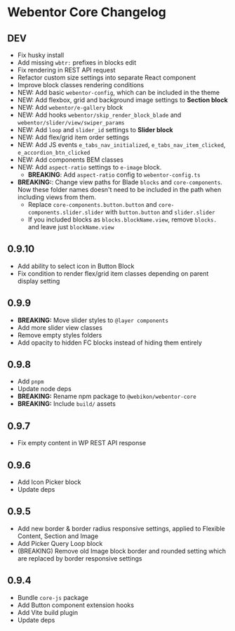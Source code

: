 # Webentor Core Changelog

## DEV

- Fix husky install
- Add missing `wbtr:` prefixes in blocks edit
- Fix rendering in REST API request
- Refactor custom size settings into separate React component
- Improve block classes rendering conditions
- NEW: Add basic `webentor-config`, which can be included in the theme
- NEW: Add flexbox, grid and background image settings to **Section block**
- NEW: Add `webentor/e-gallery` block
- NEW: Add hooks `webentor/skip_render_block_blade` and `webentor/slider/view/swiper_params`
- NEW: Add `loop` and `slider_id` settings to **Slider block**
- NEW: Add flex/grid item order settings
- NEW: Add JS events `e_tabs_nav_initialized`, `e_tabs_nav_item_clicked`, `e_accordion_btn_clicked`
- NEW: Add components BEM classes
- NEW: Add `aspect-ratio` settings to `e-image` block.
  - **BREAKING**: Add `aspect-ratio` config to `webentor-config.ts`
- **BREAKING:**: Change view paths for Blade `blocks` and `core-components`. Now these folder names doesn't need to be included in the path when including views from them.
  - Replace `core-components.button.button` and `core-components.slider.slider` with `button.button` and `slider.slider`
  - If you included blocks as `blocks.blockName.view`, remove `blocks.` and leave just `blockName.view`

## 0.9.10

- Add ability to select icon in Button Block
- Fix condition to render flex/grid item classes depending on parent display setting

## 0.9.9

- **BREAKING:** Move slider styles to `@layer components`
- Add more slider view classes
- Remove empty styles folders
- Add opacity to hidden FC blocks instead of hiding them entirely

## 0.9.8

- Add `pnpm`
- Update node deps
- **BREAKING:** Rename npm package to `@webikon/webentor-core`
- **BREAKING:** Include `build/` assets

## 0.9.7

- Fix empty content in WP REST API response

## 0.9.6

- Add Icon Picker block
- Update deps

## 0.9.5

- Add new border & border radius responsive settings, applied to Flexible Content, Section and Image
- Add Picker Query Loop block
- (BREAKING) Remove old Image block border and rounded setting which are replaced by border responsive settings

## 0.9.4

- Bundle `core-js` package
- Add Button component extension hooks
- Add Vite build plugin
- Update deps
